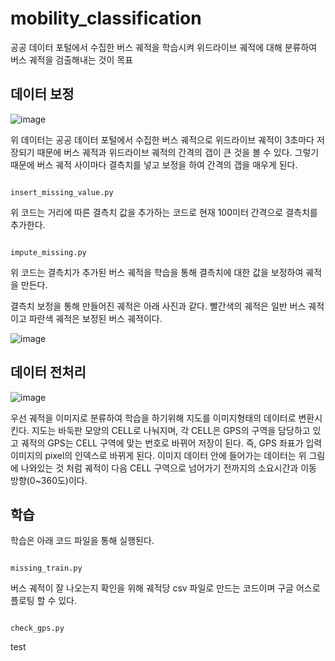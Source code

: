 # mobility_classification


공공 데이터 포털에서 수집한 버스 궤적을 학습시켜 위드라이브 궤적에 대해 분류하여 버스 궤적을 검출해내는 것이 목표

데이터 보정
-----------
![image](https://user-images.githubusercontent.com/65576979/92385862-9f8fd200-f14d-11ea-8a78-79d7121287da.png)

위 데이터는 공공 데이터 포털에서 수집한 버스 궤적으로 위드라이브 궤적이 3초마다 저장되기 때문에 버스 궤적과 위드라이브 궤적의 간격의 갭이 큰 것을 볼 수 있다.
그렇기 때문에 버스 궤적 사이마다 결측치를 넣고 보정을 하여 간격의 갭을 매우게 된다.
<pre><code>
insert_missing_value.py
</code></pre>
위 코드는 거리에 따른 결측치 값을 추가하는 코드로 현재 100미터 간격으로 결측치를 추가한다.

<pre><code>
impute_missing.py
</code></pre>
위 코드는 결측치가 추가된 버스 궤적을 학습을 통해 결측치에 대한 값을 보정하여 궤적을 만든다.

결측치 보정을 통해 만들어진 궤적은 아래 사진과 같다.
빨간색의 궤적은 일반 버스 궤적이고 파란색 궤적은 보정된 버스 궤적이다.

![image](https://user-images.githubusercontent.com/65576979/92386395-af5be600-f14e-11ea-9b92-38daca2548f7.png)

데이터 전처리
------------
![image](https://user-images.githubusercontent.com/65576979/92451309-817eac00-f1f7-11ea-9f18-43921fba30d6.png)

우선 궤적을 이미지로 분류하여 학습을 하기위해 지도를 이미지형태의 데이터로 변환시킨다. 지도는 바둑판 모양의 CELL로 나눠지며, 각 CELL은 GPS의 구역을 담당하고 있고 궤적의 GPS는 CELL 구역에 맞는 번호로 바뀌어 저장이 된다. 즉, GPS 좌표가 입력 이미지의 pixel의 인덱스로 바뀌게 된다.
이미지 데이터 안에 들어가는 데이터는 위 그림에 나와있는 것 처럼 궤적이 다음 CELL 구역으로 넘어가기 전까지의 소요시간과 이동 방향(0~360도)이다.

학습
------------
학습은 아래 코드 파일을 통해 실행된다.
<pre><code>
missing_train.py
</code></pre>

버스 궤적이 잘 나오는지 확인을 위해 궤적당 csv 파일로 만드는 코드이며 구글 어스로 플로팅 할 수 있다.
<pre><code>
check_gps.py
</code></pre>

test
